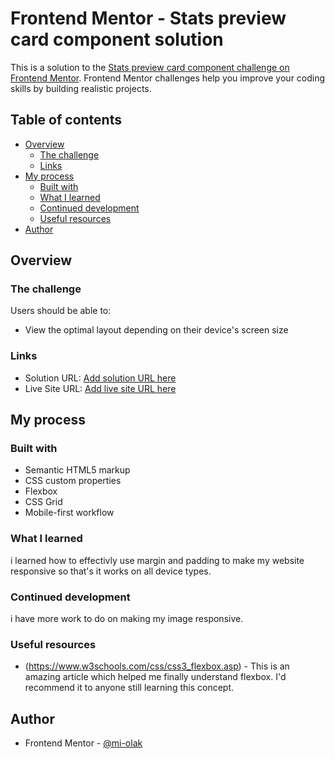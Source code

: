 # Frontend Mentor - Stats preview card component solution

This is a solution to the [Stats preview card component challenge on Frontend Mentor](https://www.frontendmentor.io/challenges/stats-preview-card-component-8JqbgoU62). Frontend Mentor challenges help you improve your coding skills by building realistic projects. 

## Table of contents

- [Overview](#overview)
  - [The challenge](#the-challenge)
  - [Links](#links)
- [My process](#my-process)
  - [Built with](#built-with)
  - [What I learned](#what-i-learned)
  - [Continued development](#continued-development)
  - [Useful resources](#useful-resources)
- [Author](#author)


## Overview

### The challenge

Users should be able to:

- View the optimal layout depending on their device's screen size


### Links

- Solution URL: [Add solution URL here](https://your-solution-url.com)
- Live Site URL: [Add live site URL here](https://your-live-site-url.com)

## My process

### Built with

- Semantic HTML5 markup
- CSS custom properties
- Flexbox
- CSS Grid
- Mobile-first workflow


### What I learned

i learned how to effectivly use margin and padding to make my website responsive so that's it works on all device types.



### Continued development

i have more work to do on making my image responsive.

### Useful resources

- (https://www.w3schools.com/css/css3_flexbox.asp) - This is an amazing article which helped me finally understand flexbox. I'd recommend it to anyone still learning this concept.


## Author

- Frontend Mentor - [@mi-olak]( https://www.frontendmentor.io/profile/mi-olak)

